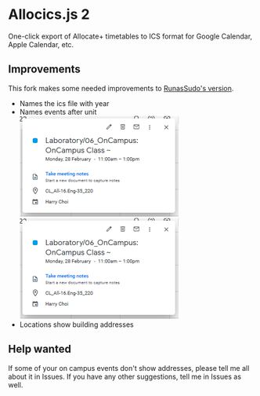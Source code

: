 # Allocics.js 2
One-click export of Allocate+ timetables to ICS format for Google Calendar, Apple Calendar, etc.
## Improvements
This fork makes some needed improvements to [RunasSudo's version](https://github.com/RunasSudo/allocics.js).
- Names the ics file with year
- Names events after unit
![eventOld.png](/assets/eventOld.PNG) ![eventNew.png](/assets/eventOld.PNG)
- Locations show building addresses
## Help wanted
If some of your on campus events don't show addresses, please tell me all about it in Issues. If you have any other suggestions, tell me in Issues as well.